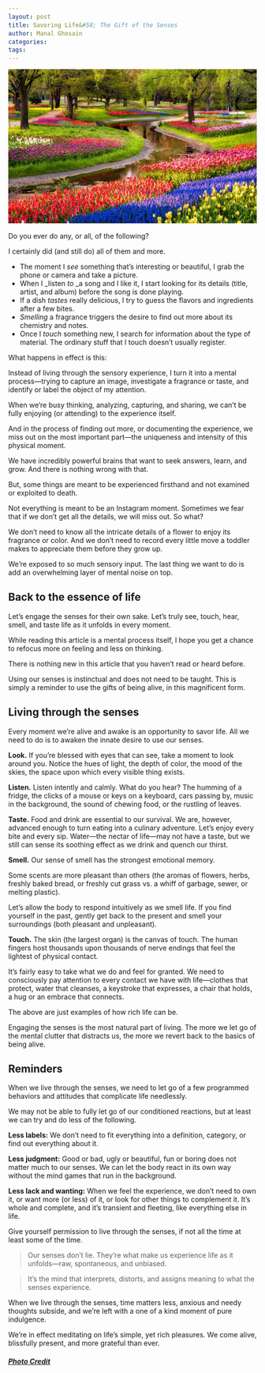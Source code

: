 ```yaml
---
layout: post
title: Savoring Life&#58; The Gift of the Senses
author: Manal Ghosain
categories:
tags:
---
```


![Flower garden](/images/flower-garden.jpg)

Do you ever do any, or all, of the following? 

I certainly did (and still do) all of them and more. 

  * The moment I _see_ something that’s interesting or beautiful, I grab the phone or camera and take a picture.
  * When I _listen _to_ _a song and I like it, I start looking for its details (title, artist, and album) before the song is done playing.
  * If a dish _tastes_ really delicious, I try to guess the flavors and ingredients after a few bites.
  * _Smelling_ a fragrance triggers the desire to find out more about its chemistry and notes.
  * Once I _touch_ something new, I search for information about the type of material. The ordinary stuff that I touch doesn’t usually register.


What happens in effect is this: 

Instead of living through the sensory experience, I turn it into a mental process—trying to capture an image, investigate a fragrance or taste, and identify or label the object of my attention. 

When we’re busy thinking, analyzing, capturing, and sharing, we can’t be fully enjoying (or attending) to the experience itself. 

And in the process of finding out more, or documenting the experience, we miss out on the most important part—the uniqueness and intensity of this physical moment. 

We have incredibly powerful brains that want to seek answers, learn, and grow. And there is nothing wrong with that. 

But, some things are meant to be experienced firsthand and not examined or exploited to death. 

Not everything is meant to be an Instagram moment. Sometimes we fear that if we don’t get all the details, we will miss out. So what? 

We don’t need to know all the intricate details of a flower to enjoy its fragrance or color. And we don’t need to record every little move a toddler makes to appreciate them before they grow up. 

We’re exposed to so much sensory input. The last thing we want to do is add an overwhelming layer of mental noise on top. 

## Back to the essence of life

Let’s engage the senses for their own sake. Let’s truly see, touch, hear, smell, and taste life as it unfolds in every moment. 

While reading this article is a mental process itself, I hope you get a chance to refocus more on feeling and less on thinking. 

There is nothing new in this article that you haven’t read or heard before. 

Using our senses is instinctual and does not need to be taught. This is simply a reminder to use the gifts of being alive, in this magnificent form. 

## Living through the senses

Every moment we’re alive and awake is an opportunity to savor life. All we need to do is to awaken the innate desire to use our senses. 

**Look.** If you’re blessed with eyes that can see, take a moment to look around you. Notice the hues of light, the depth of color, the mood of the skies, the space upon which every visible thing exists. 

**Listen.** Listen intently and calmly. What do you hear? The humming of a fridge, the clicks of a mouse or keys on a keyboard, cars passing by, music in the background, the sound of chewing food, or the rustling of leaves. 

**Taste.** Food and drink are essential to our survival. We are, however, advanced enough to turn eating into a culinary adventure. Let’s enjoy every bite and every sip. Water—the nectar of life—may not have a taste, but we still can sense its soothing effect as we drink and quench our thirst. 

**Smell.** Our sense of smell has the strongest emotional memory. 

Some scents are more pleasant than others (the aromas of flowers, herbs, freshly baked bread, or freshly cut grass vs. a whiff of garbage, sewer, or melting plastic). 

Let’s allow the body to respond intuitively as we smell life. If you find yourself in the past, gently get back to the present and smell your surroundings (both pleasant and unpleasant). 

**Touch.** The skin (the largest organ) is the canvas of touch. The human fingers host thousands upon thousands of nerve endings that feel the lightest of physical contact. 

It’s fairly easy to take what we do and feel for granted. We need to consciously pay attention to every contact we have with life—clothes that protect, water that cleanses, a keystroke that expresses, a chair that holds, a hug or an embrace that connects. 

The above are just examples of how rich life can be. 

Engaging the senses is the most natural part of living. The more we let go of the mental clutter that distracts us, the more we revert back to the basics of being alive. 

## Reminders

When we live through the senses, we need to let go of a few programmed behaviors and attitudes that complicate life needlessly.

We may not be able to fully let go of our conditioned reactions, but at least we can try and do less of the following. 

**Less labels:** We don’t need to fit everything into a definition, category, or find out everything about it. 

**Less judgment:** Good or bad, ugly or beautiful, fun or boring does not matter much to our senses. We can let the body react in its own way without the mind games that run in the background. 

**Less lack and wanting:** When we feel the experience, we don’t need to own it, or want more (or less) of it, or look for other things to complement it. It’s whole and complete, and it’s transient and fleeting, like everything else in life. 

Give yourself permission to live through the senses, if not all the time at least some of the time. 

> Our senses don’t lie. They’re what make us experience life as it unfolds—raw, spontaneous, and unbiased. 

> It’s the mind that interprets, distorts, and assigns meaning to what the senses experience.

When we live through the senses, time matters less, anxious and needy thoughts subside, and we’re left with a one of a kind moment of pure indulgence. 

We’re in effect meditating on life’s simple, yet rich pleasures. We come alive, blissfully present, and more grateful than ever.

##### [Photo Credit](http://www.flickr.com/photos/agustinrafaelreyes/8700619898)